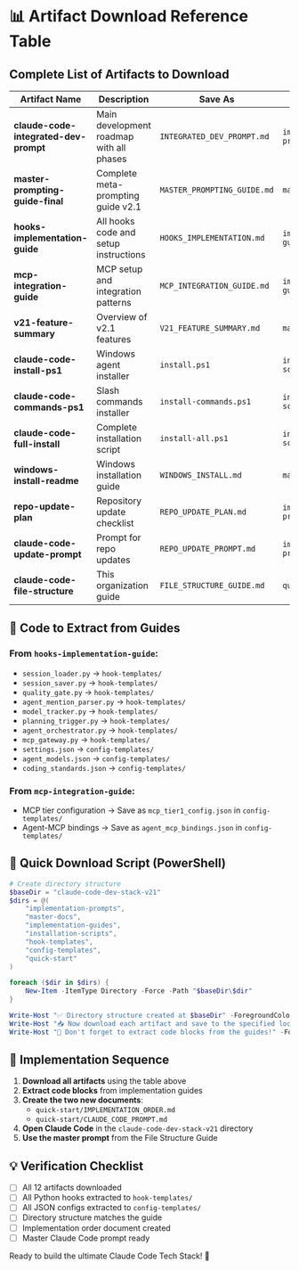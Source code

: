 # 📊 Artifact Download Reference Table

## Complete List of Artifacts to Download

| Artifact Name | Description | Save As | Location |
|--------------|-------------|---------|----------|
| **claude-code-integrated-dev-prompt** | Main development roadmap with all phases | `INTEGRATED_DEV_PROMPT.md` | `implementation-prompts/` |
| **master-prompting-guide-final** | Complete meta-prompting guide v2.1 | `MASTER_PROMPTING_GUIDE.md` | `master-docs/` |
| **hooks-implementation-guide** | All hooks code and setup instructions | `HOOKS_IMPLEMENTATION.md` | `implementation-guides/` |
| **mcp-integration-guide** | MCP setup and integration patterns | `MCP_INTEGRATION_GUIDE.md` | `implementation-guides/` |
| **v21-feature-summary** | Overview of v2.1 features | `V21_FEATURE_SUMMARY.md` | `master-docs/` |
| **claude-code-install-ps1** | Windows agent installer | `install.ps1` | `installation-scripts/` |
| **claude-code-commands-ps1** | Slash commands installer | `install-commands.ps1` | `installation-scripts/` |
| **claude-code-full-install** | Complete installation script | `install-all.ps1` | `installation-scripts/` |
| **windows-install-readme** | Windows installation guide | `WINDOWS_INSTALL.md` | `master-docs/` |
| **repo-update-plan** | Repository update checklist | `REPO_UPDATE_PLAN.md` | `implementation-prompts/` |
| **claude-code-update-prompt** | Prompt for repo updates | `REPO_UPDATE_PROMPT.md` | `implementation-prompts/` |
| **claude-code-file-structure** | This organization guide | `FILE_STRUCTURE_GUIDE.md` | `quick-start/` |

## 🔧 Code to Extract from Guides

### From `hooks-implementation-guide`:
- `session_loader.py` → `hook-templates/`
- `session_saver.py` → `hook-templates/`
- `quality_gate.py` → `hook-templates/`
- `agent_mention_parser.py` → `hook-templates/`
- `model_tracker.py` → `hook-templates/`
- `planning_trigger.py` → `hook-templates/`
- `agent_orchestrator.py` → `hook-templates/`
- `mcp_gateway.py` → `hook-templates/`
- `settings.json` → `config-templates/`
- `agent_models.json` → `config-templates/`
- `coding_standards.json` → `config-templates/`

### From `mcp-integration-guide`:
- MCP tier configuration → Save as `mcp_tier1_config.json` in `config-templates/`
- Agent-MCP bindings → Save as `agent_mcp_bindings.json` in `config-templates/`

## 🚀 Quick Download Script (PowerShell)

```powershell
# Create directory structure
$baseDir = "claude-code-dev-stack-v21"
$dirs = @(
    "implementation-prompts",
    "master-docs",
    "implementation-guides",
    "installation-scripts",
    "hook-templates",
    "config-templates",
    "quick-start"
)

foreach ($dir in $dirs) {
    New-Item -ItemType Directory -Force -Path "$baseDir\$dir"
}

Write-Host "✅ Directory structure created at $baseDir" -ForegroundColor Green
Write-Host "📥 Now download each artifact and save to the specified location" -ForegroundColor Yellow
Write-Host "📝 Don't forget to extract code blocks from the guides!" -ForegroundColor Cyan
```

## 🎯 Implementation Sequence

1. **Download all artifacts** using the table above
2. **Extract code blocks** from implementation guides
3. **Create the two new documents**:
   - `quick-start/IMPLEMENTATION_ORDER.md`
   - `quick-start/CLAUDE_CODE_PROMPT.md`
4. **Open Claude Code** in the `claude-code-dev-stack-v21` directory
5. **Use the master prompt** from the File Structure Guide

## 💡 Verification Checklist

- [ ] All 12 artifacts downloaded
- [ ] All Python hooks extracted to `hook-templates/`
- [ ] All JSON configs extracted to `config-templates/`
- [ ] Directory structure matches the guide
- [ ] Implementation order document created
- [ ] Master Claude Code prompt ready

Ready to build the ultimate Claude Code Tech Stack! 🚀